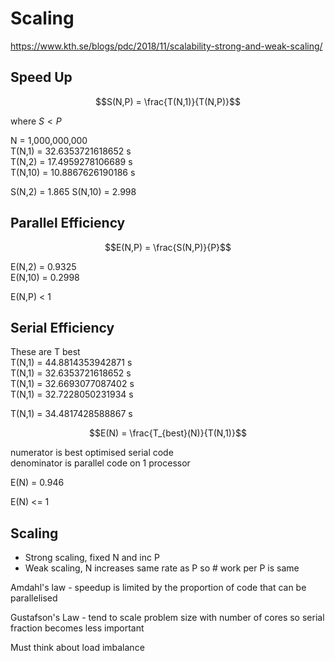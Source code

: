 # Scaling

<https://www.kth.se/blogs/pdc/2018/11/scalability-strong-and-weak-scaling/>

## Speed Up

$$S(N,P) = \frac{T(N,1)}{T(N,P)}$$

where $S<P$

N       = 1,000,000,000  
T(N,1)  = 32.6353721618652 s  
T(N,2)  = 17.4959278106689 s  
T(N,10) = 10.8867626190186 s

S(N,2)  = 1.865
S(N,10) = 2.998

## Parallel Efficiency

$$E(N,P) = \frac{S(N,P)}{P}$$

E(N,2)  = 0.9325  
E(N,10) = 0.2998

E(N,P) < 1

## Serial Efficiency

These are T best  
T(N,1) = 44.8814353942871 s   
T(N,1) = 32.6353721618652 s    
T(N,1) = 32.6693077087402 s  
T(N,1) = 32.7228050231934 s  

T(N,1) = 34.4817428588867 s

$$E(N) = \frac{T_{best}(N)}{T(N,1)}$$

numerator is best optimised serial code  
denominator is parallel code on 1 processor

E(N) = 0.946

E(N) <= 1


## Scaling

- Strong scaling, fixed N and inc P
- Weak scaling, N increases same rate as P so # work per P is same

Amdahl's law - speedup is limited by the proportion of code that can be parallelised

Gustafson's Law - tend to scale problem size with number of cores so serial fraction becomes less important

Must think about load imbalance
